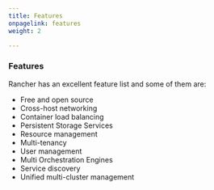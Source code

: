```yaml
---
title: Features
onpagelink: features
weight: 2

---
```


### Features

Rancher has an excellent feature list and some of them are:

- Free and open source
- Cross-host networking
- Container load balancing
- Persistent Storage Services
- Resource management
- Multi-tenancy
- User management
- Multi Orchestration Engines
- Service discovery
- Unified multi-cluster management
 